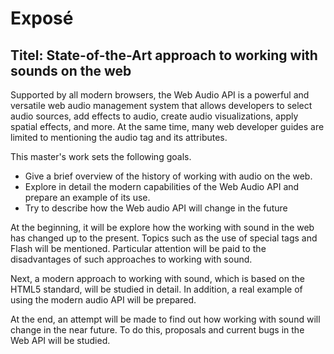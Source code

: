 # Exposé

## Titel: State-of-the-Art approach to working with sounds on the web

Supported by all modern browsers, the Web Audio API is a powerful and versatile web audio management system that allows developers to select audio sources, add effects to audio, create audio visualizations, apply spatial effects, and more. At the same time, many web developer guides are limited to mentioning the audio tag and its attributes.

This master's work sets the following goals.
- Give a brief overview of the history of working with audio on the web.
- Explore in detail the modern capabilities of the Web Audio API and prepare an example of its use.
- Try to describe how the Web audio API will change in the future

At the beginning, it will be explore how the working with sound in the web has changed up to the present. Topics such as the use of special tags and Flash will be mentioned. Particular attention will be paid to the disadvantages of such approaches to working with sound.

Next, a modern approach to working with sound, which is based on the HTML5 standard, will be studied in detail. In addition, a real example of using the modern audio API will be prepared.

At the end, an attempt will be made to find out how working with sound will change in the near future. To do this, proposals and current bugs in the Web API will be studied.